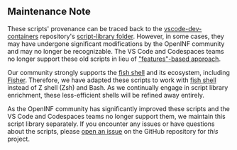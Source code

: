 ## Maintenance Note

These scripts' provenance can be traced back to the [vscode-dev-containers][]
repository's [script-library folder][]. However, in some cases, they may have
undergone significant modifications by the OpenINF community and may no longer
be recognizable. The VS Code and Codespaces teams no longer support these old
scripts in lieu of ["features"-based approach][devcontainers-features].

Our community strongly supports the [fish shell][] and its ecosystem, including
[Fisher][]. Therefore, we have adapted these scripts to work with [fish shell][]
instead of Z shell (Zsh) and Bash. As we continually engage in script library
enrichment, these less-efficient shells will be refined away entirely.

As the OpenINF community has significantly improved these scripts and the VS
Code and Codespaces teams no longer support them, we maintain this script
library separately. If you encounter any issues or have questions about the
scripts, please [open an issue][] on the GitHub repository for _this_ project.

<!-- LINK LABEL DEFINITIONS - START -->

[devcontainers-features]: https://github.com/devcontainers/features
[Fisher]: https://github.com/jorgebucaran/fisher
[fish shell]: https://fishshell.com
[open an issue]: https://github.com/OpenINF/docker-fish/issues
[script-library folder]:
  https://github.com/microsoft/vscode-dev-containers/tree/HEAD/script-library
[vscode-dev-containers]: https://github.com/microsoft/vscode-dev-containers

<!-- LINK LABEL DEFINITIONS - END -->
